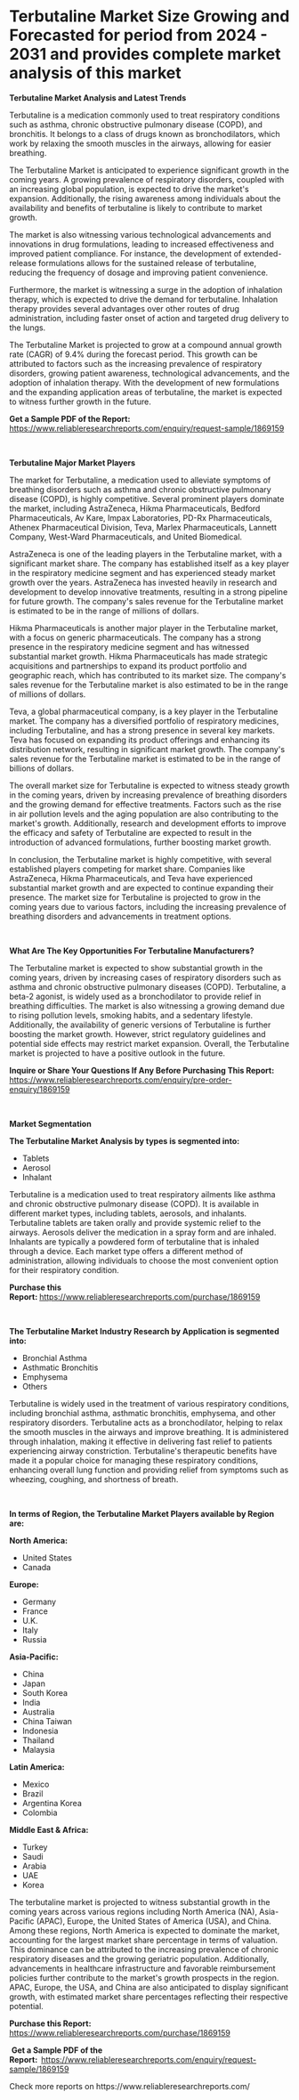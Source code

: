 <p><h1>Terbutaline Market Size Growing and Forecasted for period from 2024 - 2031 and provides complete market analysis of this market</h1></p><p><strong>Terbutaline Market Analysis and Latest Trends</strong></p>
<p><p>Terbutaline is a medication commonly used to treat respiratory conditions such as asthma, chronic obstructive pulmonary disease (COPD), and bronchitis. It belongs to a class of drugs known as bronchodilators, which work by relaxing the smooth muscles in the airways, allowing for easier breathing.</p><p>The Terbutaline Market is anticipated to experience significant growth in the coming years. A growing prevalence of respiratory disorders, coupled with an increasing global population, is expected to drive the market's expansion. Additionally, the rising awareness among individuals about the availability and benefits of terbutaline is likely to contribute to market growth.</p><p>The market is also witnessing various technological advancements and innovations in drug formulations, leading to increased effectiveness and improved patient compliance. For instance, the development of extended-release formulations allows for the sustained release of terbutaline, reducing the frequency of dosage and improving patient convenience.</p><p>Furthermore, the market is witnessing a surge in the adoption of inhalation therapy, which is expected to drive the demand for terbutaline. Inhalation therapy provides several advantages over other routes of drug administration, including faster onset of action and targeted drug delivery to the lungs.</p><p>The Terbutaline Market is projected to grow at a compound annual growth rate (CAGR) of 9.4% during the forecast period. This growth can be attributed to factors such as the increasing prevalence of respiratory disorders, growing patient awareness, technological advancements, and the adoption of inhalation therapy. With the development of new formulations and the expanding application areas of terbutaline, the market is expected to witness further growth in the future.</p></p>
<p><strong>Get a Sample PDF of the Report:&nbsp;</strong> <a href="https://www.reliableresearchreports.com/enquiry/request-sample/1869159">https://www.reliableresearchreports.com/enquiry/request-sample/1869159</a></p>
<p>&nbsp;</p>
<p><strong>Terbutaline Major Market Players</strong></p>
<p><p>The market for Terbutaline, a medication used to alleviate symptoms of breathing disorders such as asthma and chronic obstructive pulmonary disease (COPD), is highly competitive. Several prominent players dominate the market, including AstraZeneca, Hikma Pharmaceuticals, Bedford Pharmaceuticals, Av Kare, Impax Laboratories, PD-Rx Pharmaceuticals, Athenex Pharmaceutical Division, Teva, Marlex Pharmaceuticals, Lannett Company, West-Ward Pharmaceuticals, and United Biomedical.</p><p>AstraZeneca is one of the leading players in the Terbutaline market, with a significant market share. The company has established itself as a key player in the respiratory medicine segment and has experienced steady market growth over the years. AstraZeneca has invested heavily in research and development to develop innovative treatments, resulting in a strong pipeline for future growth. The company's sales revenue for the Terbutaline market is estimated to be in the range of millions of dollars.</p><p>Hikma Pharmaceuticals is another major player in the Terbutaline market, with a focus on generic pharmaceuticals. The company has a strong presence in the respiratory medicine segment and has witnessed substantial market growth. Hikma Pharmaceuticals has made strategic acquisitions and partnerships to expand its product portfolio and geographic reach, which has contributed to its market size. The company's sales revenue for the Terbutaline market is also estimated to be in the range of millions of dollars.</p><p>Teva, a global pharmaceutical company, is a key player in the Terbutaline market. The company has a diversified portfolio of respiratory medicines, including Terbutaline, and has a strong presence in several key markets. Teva has focused on expanding its product offerings and enhancing its distribution network, resulting in significant market growth. The company's sales revenue for the Terbutaline market is estimated to be in the range of billions of dollars.</p><p>The overall market size for Terbutaline is expected to witness steady growth in the coming years, driven by increasing prevalence of breathing disorders and the growing demand for effective treatments. Factors such as the rise in air pollution levels and the aging population are also contributing to the market's growth. Additionally, research and development efforts to improve the efficacy and safety of Terbutaline are expected to result in the introduction of advanced formulations, further boosting market growth.</p><p>In conclusion, the Terbutaline market is highly competitive, with several established players competing for market share. Companies like AstraZeneca, Hikma Pharmaceuticals, and Teva have experienced substantial market growth and are expected to continue expanding their presence. The market size for Terbutaline is projected to grow in the coming years due to various factors, including the increasing prevalence of breathing disorders and advancements in treatment options.</p></p>
<p>&nbsp;</p>
<p><strong>What Are The Key Opportunities For Terbutaline Manufacturers?</strong></p>
<p><p>The Terbutaline market is expected to show substantial growth in the coming years, driven by increasing cases of respiratory disorders such as asthma and chronic obstructive pulmonary diseases (COPD). Terbutaline, a beta-2 agonist, is widely used as a bronchodilator to provide relief in breathing difficulties. The market is also witnessing a growing demand due to rising pollution levels, smoking habits, and a sedentary lifestyle. Additionally, the availability of generic versions of Terbutaline is further boosting the market growth. However, strict regulatory guidelines and potential side effects may restrict market expansion. Overall, the Terbutaline market is projected to have a positive outlook in the future.</p></p>
<p><strong>Inquire or Share Your Questions If Any Before Purchasing This Report:</strong> <a href="https://www.reliableresearchreports.com/enquiry/pre-order-enquiry/1869159">https://www.reliableresearchreports.com/enquiry/pre-order-enquiry/1869159</a></p>
<p>&nbsp;</p>
<p><strong>Market Segmentation</strong></p>
<p><strong>The Terbutaline Market Analysis by types is segmented into:</strong></p>
<p><ul><li>Tablets</li><li>Aerosol</li><li>Inhalant</li></ul></p>
<p><p>Terbutaline is a medication used to treat respiratory ailments like asthma and chronic obstructive pulmonary disease (COPD). It is available in different market types, including tablets, aerosols, and inhalants. Terbutaline tablets are taken orally and provide systemic relief to the airways. Aerosols deliver the medication in a spray form and are inhaled. Inhalants are typically a powdered form of terbutaline that is inhaled through a device. Each market type offers a different method of administration, allowing individuals to choose the most convenient option for their respiratory condition.</p></p>
<p><strong>Purchase this Report:&nbsp;</strong><a href="https://www.reliableresearchreports.com/purchase/1869159">https://www.reliableresearchreports.com/purchase/1869159</a></p>
<p>&nbsp;</p>
<p><strong>The Terbutaline Market Industry Research by Application is segmented into:</strong></p>
<p><ul><li>Bronchial Asthma</li><li>Asthmatic Bronchitis</li><li>Emphysema</li><li>Others</li></ul></p>
<p><p>Terbutaline is widely used in the treatment of various respiratory conditions, including bronchial asthma, asthmatic bronchitis, emphysema, and other respiratory disorders. Terbutaline acts as a bronchodilator, helping to relax the smooth muscles in the airways and improve breathing. It is administered through inhalation, making it effective in delivering fast relief to patients experiencing airway constriction. Terbutaline's therapeutic benefits have made it a popular choice for managing these respiratory conditions, enhancing overall lung function and providing relief from symptoms such as wheezing, coughing, and shortness of breath.</p></p>
<p>&nbsp;</p>
<p><strong>In terms of Region, the Terbutaline Market Players available by Region are:</strong></p>
<p>
    <p> <strong> North America: </strong>
        <ul>
            <li>United States</li>
            <li>Canada</li>
        </ul>
        </p> 
    <p> <strong> Europe: </strong>
        <ul>
            <li>Germany</li>
            <li>France</li>
            <li>U.K.</li>
            <li>Italy</li>
            <li>Russia</li>
        </ul>
        </p> 
    <p> <strong> Asia-Pacific: </strong>
        <ul>
            <li>China</li>
            <li>Japan</li>
            <li>South Korea</li>
            <li>India</li>
            <li>Australia</li>
            <li>China Taiwan</li>
            <li>Indonesia</li>
            <li>Thailand</li>
            <li>Malaysia</li>
        </ul>
        </p> 
    <p> <strong> Latin America: </strong>
        <ul>
            <li>Mexico</li>
            <li>Brazil</li>
            <li>Argentina Korea</li>
            <li>Colombia</li>
        </ul>
        </p> 
    <p> <strong> Middle East & Africa: </strong>
        <ul>
            <li>Turkey</li>
            <li>Saudi</li>
            <li>Arabia</li>
            <li>UAE</li>
            <li>Korea</li>
        </ul>
    </p>
    </p>
<p><p>The terbutaline market is projected to witness substantial growth in the coming years across various regions including North America (NA), Asia-Pacific (APAC), Europe, the United States of America (USA), and China. Among these regions, North America is expected to dominate the market, accounting for the largest market share percentage in terms of valuation. This dominance can be attributed to the increasing prevalence of chronic respiratory diseases and the growing geriatric population. Additionally, advancements in healthcare infrastructure and favorable reimbursement policies further contribute to the market's growth prospects in the region. APAC, Europe, the USA, and China are also anticipated to display significant growth, with estimated market share percentages reflecting their respective potential.</p></p>
<p><strong>Purchase this Report: </strong><a href="https://www.reliableresearchreports.com/purchase/1869159">https://www.reliableresearchreports.com/purchase/1869159</a></p>
<p>&nbsp;<strong>Get a Sample PDF of the Report:&nbsp;&nbsp;</strong><a href="https://www.reliableresearchreports.com/enquiry/request-sample/1869159">https://www.reliableresearchreports.com/enquiry/request-sample/1869159</a></p>
<p><strong></strong></p>
<p>Check more reports on https://www.reliableresearchreports.com/</p>